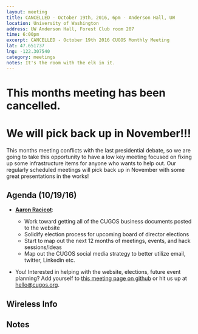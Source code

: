 ```yaml
---
layout: meeting
title: CANCELLED - October 19th, 2016, 6pm - Anderson Hall, UW
location: University of Washington
address: UW Anderson Hall, Forest Club room 207
time: 6:00pm
excerpt: CANCELLED - October 19th 2016 CUGOS Monthly Meeting
lat: 47.651737
lng: -122.307540
category: meetings
notes: It's the room with the elk in it.
---
```


# This months meeting has been cancelled.
# We will pick back up in November!!!

This months meeting conflicts with the last presidential debate, so we are going to take this opportunity to have a low key meeting focused on fixing up some infrastructure items for anyone who wants to help out.  Our regularly scheduled meetings will pick back up in November with some great presentations in the works! 

## Agenda (10/19/16)

- **[Aaron Racicot](https://github.com/aaronr)**: 

    * Work toward getting all of the CUGOS business documents posted to the website
    * Solidify election process for upcoming board of director elections
    * Start to map out the next 12 months of meetings, events, and hack sessions/ideas
    * Map out the CUGOS social media strategy to better utilize email, twitter, Linkedin etc. 

- You! Interested in helping with the website, elections, future event planning? Add yourself to [this meeting page on github](https://github.com/cugos/cugos.github.com/edit/master/meetings/_posts/2016-10-19-cugos_monthly.markdown) or hit us up at <hello@cugos.org>.

## Wireless Info

## Notes


